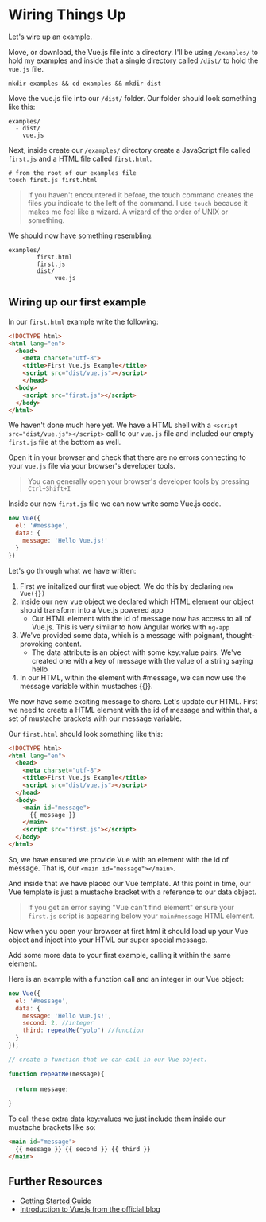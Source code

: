 # Wiring Things Up

Let's wire up an example.

Move, or download, the Vue.js file into a directory. I'll be using ```/examples/``` to hold my examples and inside that a single directory called ```/dist/``` to hold the ```vue.js``` file.

```
mkdir examples && cd examples && mkdir dist
```

Move the vue.js file into our ```/dist/``` folder. Our folder should look something like this:

```
examples/
  - dist/
    vue.js
```

Next, inside create our ```/examples/``` directory create a JavaScript file called ```first.js``` and a HTML file called ```first.html```.

```
# from the root of our examples file
touch first.js first.html
```

> If you haven't encountered it before, the touch command creates the files you indicate to the left of the command. I use ```touch``` because it makes me feel like a wizard. A wizard of the order of UNIX or something.

We should now have something resembling:

```
examples/
        first.html
        first.js
        dist/
             vue.js
```

## Wiring up our first example

In our ```first.html``` example write the following:

```html
<!DOCTYPE html>
<html lang="en">
  <head>
    <meta charset="utf-8">
    <title>First Vue.js Example</title>
    <script src="dist/vue.js"></script>
    </head>
  <body>
    <script src="first.js"></script>
  </body>
</html>
```

We haven't done much here yet. We have a HTML shell with a ```<script src="dist/vue.js"></script>``` call to our ```vue.js``` file and included our empty ```first.js``` file at the bottom as well.

Open it in your browser and check that there are no errors connecting to your ```vue.js``` file via your browser's developer tools.

> You can generally open your browser's developer tools by pressing ```Ctrl+Shift+I```

Inside our new ```first.js``` file we can now write some Vue.js code.

```js
new Vue({
  el: '#message',
  data: {
    message: 'Hello Vue.js!'
  }
})
```

Let's go through what we have written:

1. First we initalized our first ```vue``` object. We do this by declaring ```new Vue({})```
2. Inside our new vue object we declared which HTML element our object should transform into a Vue.js powered app
    - Our HTML element with the id of message now has access to all of Vue.js. This is very similar to how Angular works with ```ng-app```
3. We've provided some data, which is a message with poignant, thought-provoking content.
    - The data attribute is an object with some key:value pairs. We've created one with a key of message with the value of a string saying hello
5. In our HTML, within the element with #message, we can now use the message variable within mustaches {{}}.

We now have some exciting message to share. Let's update our HTML. First we need to create a HTML element with the id of message and within that, a set of mustache brackets with our message variable.

Our ```first.html``` should look something like this:

```html
<!DOCTYPE html>
<html lang="en">
  <head>
    <meta charset="utf-8">
    <title>First Vue.js Example</title>
    <script src="dist/vue.js"></script>
  </head>
  <body>
    <main id="message">
      {{ message }}
    </main>
    <script src="first.js"></script>
  </body>
</html>
```

So, we have ensured we provide Vue with an element with the id of message. That is, our  ```<main id="message"></main>```.

And inside that we have placed our Vue template. At this point in time, our Vue template is just a mustache bracket with a reference to our data object.

> If you get an error saying "Vue can't find element" ensure your ```first.js``` script is appearing below your ```main#message``` HTML element.

Now when you open your browser at first.html it should load up your Vue object and inject into your HTML our super special message.

Add some more data to your first example, calling it within the same element.

Here is an example with a function call and an integer in our Vue object:

```js
new Vue({
  el: '#message',
  data: {
    message: 'Hello Vue.js!',
    second: 2, //integer
    third: repeatMe("yolo") //function
  }
});

// create a function that we can call in our Vue object.

function repeatMe(message){
  
  return message;
  
}
```

To call these extra data key:values we just include them inside our mustache brackets like so:

```html
<main id="message">
  {{ message }} {{ second }} {{ third }}
</main>
```

## Further Resources


- [Getting Started Guide](http://vuejs.org/guide/index.html)
- [Introduction to Vue.js from the official blog](http://blog.evanyou.me/2015/10/25/vuejs-re-introduction/)